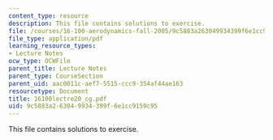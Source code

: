 ```yaml
---
content_type: resource
description: This file contains solutions to exercise.
file: /courses/16-100-aerodynamics-fall-2005/9c5883a263049934399f6e1cc9159c95_16100lectre20_cg.pdf
file_type: application/pdf
learning_resource_types:
- Lecture Notes
ocw_type: OCWFile
parent_title: Lecture Notes
parent_type: CourseSection
parent_uid: aac0011c-aef7-5515-ccc9-354af44ae163
resourcetype: Document
title: 16100lectre20_cg.pdf
uid: 9c5883a2-6304-9934-399f-6e1cc9159c95
---
```

This file contains solutions to exercise.

